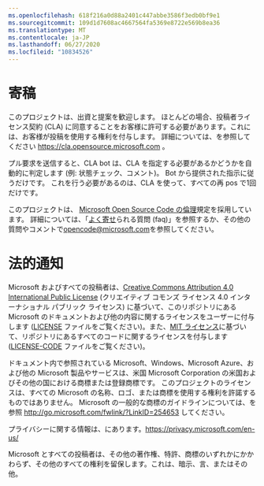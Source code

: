 ```yaml
---
ms.openlocfilehash: 618f216a0d88a2401c447abbe3586f3edb0bf9e1
ms.sourcegitcommit: 109d1d7608ac4667564fa5369e8722e569b8ea36
ms.translationtype: MT
ms.contentlocale: ja-JP
ms.lasthandoff: 06/27/2020
ms.locfileid: "10834526"
---
```

# 寄稿

このプロジェクトは、出資と提案を歓迎します。  ほとんどの場合、投稿者ライセンス契約 (CLA) に同意することをお客様に許可する必要があります。これには、お客様が投稿を使用する権利を付与します。 詳細については、を参照してください https://cla.opensource.microsoft.com 。

プル要求を送信すると、CLA bot は、CLA を指定する必要があるかどうかを自動的に判定します (例: 状態チェック、コメント)。 Bot から提供された指示に従うだけです。 これを行う必要があるのは、CLA を使って、すべての再 pos で1回だけです。

このプロジェクトは、 [Microsoft Open Source Code の倫理](https://opensource.microsoft.com/codeofconduct/)規定を採用しています。
詳細については、「[よく寄せ](https://opensource.microsoft.com/codeofconduct/faq/)られる質問 (faq)」を参照するか、その他の質問やコメントで[opencode@microsoft.com](mailto:opencode@microsoft.com)を参照してください。

# 法的通知

Microsoft およびすべての投稿者は、[Creative Commons Attribution 4.0 International Public License](https://creativecommons.org/licenses/by/4.0/legalcode) (クリエイティブ コモンズ ライセンス 4.0 インターナショナル パブリック ライセンス) に基づいて、このリポジトリにある Microsoft のドキュメントおよび他の内容に関するライセンスをユーザーに付与します ([LICENSE](LICENSE) ファイルをご覧ください)。また、[MIT ライセンス](https://opensource.org/licenses/MIT)に基づいて、リポジトリにあるすべてのコードに関するライセンスを付与します ([LICENSE-CODE](LICENSE-CODE) ファイルをご覧ください)。

ドキュメント内で参照されている Microsoft、Windows、Microsoft Azure、および他の Microsoft 製品やサービスは、米国 Microsoft Corporation の米国およびその他の国における商標または登録商標です。
このプロジェクトのライセンスは、すべての Microsoft の名称、ロゴ、または商標を使用する権利を許諾するものではありません。
Microsoft の一般的な商標のガイドラインについては、を参照 http://go.microsoft.com/fwlink/?LinkID=254653 してください。

プライバシーに関する情報は、にあります。https://privacy.microsoft.com/en-us/

Microsoft とすべての投稿者は、その他の著作権、特許、商標のいずれかにかかわらず、その他のすべての権利を留保します。これは、暗示、言、またはその他。
